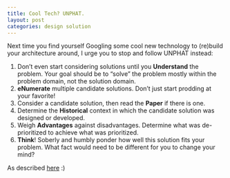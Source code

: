 ```yaml
---
title: Cool Tech? UNPHAT.
layout: post
categories: design solution
---
```

Next time you find yourself Googling some cool new technology to (re)build your architecture around, I urge you to stop and follow UNPHAT instead:

1. Don’t even start considering solutions until you **Understand** the problem. Your goal should be to “solve” the problem mostly within the problem domain, not the solution domain.
2. **eNumerate** multiple candidate solutions. Don’t just start prodding at your favorite!
3. Consider a candidate solution, then read the **Paper** if there is one.
4. Determine the **Historical** context in which the candidate solution was designed or developed.
5. Weigh **Advantages** against disadvantages. Determine what was de-prioritized to achieve what was prioritized.
6. **Think**! Soberly and humbly ponder how well this solution fits your problem. What fact would need to be different for you to change your mind? 

As described [here](https://blog.bradfieldcs.com/you-are-not-google-84912cf44afb) :)